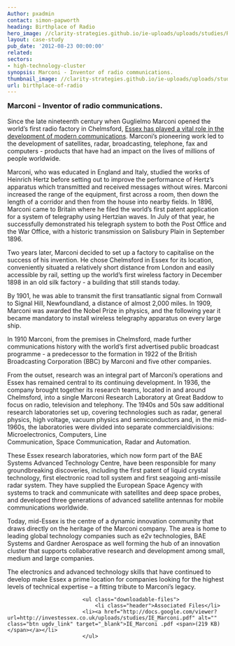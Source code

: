 ```yaml
---
Author: pxadmin
contact: simon-papworth
heading: Birthplace of Radio
hero_image: //clarity-strategies.github.io/ie-uploads/uploads/studies/Radio_Banner.jpg
layout: case-study
pub_date: '2012-08-23 00:00:00'
related:
sectors:
- high-technology-cluster
synopsis: Marconi - Inventor of radio communications.
thumbnail_image: //clarity-strategies.github.io/ie-uploads/uploads/studies/Birth_Radio_Tile.jpg
url: birthplace-of-radio
---
```

<h3 style="margin-top: 0px;">Marconi - Inventor of radio communications.</h3>

<p>Since the late nineteenth century when Guglielmo Marconi opened the world’s first radio factory in Chelmsford, <a href="http://investessex.co.uk/media/documents/advanced-manufacturing-sector">Essex has played a vital role in the development of modern communications</a>. Marconi’s pioneering work led to the development of satellites, radar, broadcasting, telephone, fax and computers - products that have had an impact on the lives of millions of people worldwide.</p>

<p>Marconi, who was educated in England and Italy, studied the works of Heinrich Hertz before setting out to improve the performance of Hertz’s apparatus which transmitted and received messages without wires. Marconi increased the range of the equipment, first across a room, then down the length of a corridor and then from the house into nearby fields. In 1896, Marconi came to Britain where he filed the world’s first patent application for a system of telegraphy using Hertzian waves. In July of that year, he successfully demonstrated his telegraph system to both the Post Office and the War Office, with a historic transmission on Salisbury Plain in September 1896.</p>

<p>Two years later, Marconi decided to set up a factory to capitalise on the success of his invention. He chose Chelmsford in Essex for its location, conveniently situated a relatively short distance from London and easily accessible by rail, setting up the world’s first wireless factory in December 1898 in an old silk factory - a building that still stands today.</p>

<p>By 1901, he was able to transmit the first transatlantic signal from Cornwall to Signal Hill, Newfoundland, a distance of almost 2,000 miles. In 1909, Marconi was awarded the Nobel Prize in physics, and the following year it became mandatory to install wireless telegraphy apparatus on every large ship.</p>

<p>In 1910 Marconi, from the premises in Chelmsford, made further communications history with the world’s first advertised public broadcast programme - a predecessor to the formation in 1922 of the British Broadcasting Corporation (BBC) by Marconi and five other companies.</p>

<p>From the outset, research was an integral part of Marconi’s operations and Essex has remained central to its continuing development. In 1936, the company brought together its research teams, located in and around Chelmsford, into a single Marconi Research Laboratory at Great Baddow to focus on radio, television and telephony. The 1940s and 50s saw additional research laboratories set up, covering technologies such as radar, general physics, high voltage, vacuum physics and semiconductors and, in the mid-1960s, the laboratories were divided into separate commercialdivisions: Microelectronics, Computers, Line<br>
Communication, Space Communication, Radar and Automation.</p>

<p>These Essex research laboratories, which now form part of the BAE Systems Advanced Technology Centre, have been responsible for many groundbreaking discoveries, including the first patent of liquid crystal technology, first electronic road toll system and first seagoing anti-missile radar system. They have supplied the European Space Agency with systems to track and communicate with satellites and deep space probes, and developed three generations of advanced satellite antennas for mobile communications worldwide.</p>

<p>Today, mid-Essex is the centre of a dynamic innovation community that draws directly on the heritage of the Marconi company. The area is home to leading global technology companies such as e2v technologies, BAE Systems and Gardner Aerospace as well forming the hub of an innovation cluster that supports collaborative research and development among small, medium and large companies.</p>

<p>The electronics and advanced technology skills that have continued to develop make Essex a prime location for companies looking for the highest levels of technical expertise – a fitting tribute to Marconi’s legacy.</p>   
                    
                    
                        	<ul class="downloadable-files">                        
                            	<li class="header">Associated Files</li>
                            <li><a href="http://docs.google.com/viewer?url=http://investessex.co.uk/uploads/studies/IE_Marconi.pdf" alt="" class="btn ugdv_link" target="_blank">IE_Marconi .pdf <span>(219 KB)</span></a></li>
                            </ul>